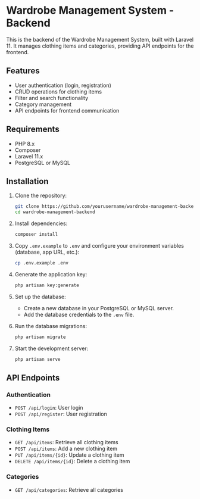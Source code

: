 # Wardrobe Management System - Backend

This is the backend of the Wardrobe Management System, built with Laravel 11. It manages clothing items and categories, providing API endpoints for the frontend.

## Features

- User authentication (login, registration)
- CRUD operations for clothing items
- Filter and search functionality
- Category management
- API endpoints for frontend communication

## Requirements

- PHP 8.x
- Composer
- Laravel 11.x
- PostgreSQL or MySQL

## Installation

1. Clone the repository:

    ```bash
    git clone https://github.com/yourusername/wardrobe-management-backend.git
    cd wardrobe-management-backend
    ```

2. Install dependencies:

    ```bash
    composer install
    ```

3. Copy `.env.example` to `.env` and configure your environment variables (database, app URL, etc.):

    ```bash
    cp .env.example .env
    ```

4. Generate the application key:

    ```bash
    php artisan key:generate
    ```

5. Set up the database:

    - Create a new database in your PostgreSQL or MySQL server.
    - Add the database credentials to the `.env` file.

6. Run the database migrations:

    ```bash
    php artisan migrate
    ```

7. Start the development server:

    ```bash
    php artisan serve
    ```

## API Endpoints

### Authentication
- `POST /api/login`: User login
- `POST /api/register`: User registration

### Clothing Items
- `GET /api/items`: Retrieve all clothing items
- `POST /api/items`: Add a new clothing item
- `PUT /api/items/{id}`: Update a clothing item
- `DELETE /api/items/{id}`: Delete a clothing item

### Categories
- `GET /api/categories`: Retrieve all categories

